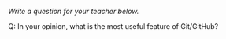 _Write a question for your teacher below._

Q: In your opinion, what is the most useful feature of Git/GitHub?
